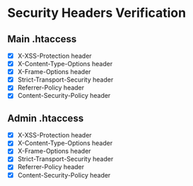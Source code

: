 # Security Headers Verification

## Main .htaccess
- [x] X-XSS-Protection header
- [x] X-Content-Type-Options header
- [x] X-Frame-Options header
- [x] Strict-Transport-Security header
- [x] Referrer-Policy header
- [x] Content-Security-Policy header

## Admin .htaccess
- [x] X-XSS-Protection header
- [x] X-Content-Type-Options header
- [x] X-Frame-Options header
- [x] Strict-Transport-Security header
- [x] Referrer-Policy header
- [x] Content-Security-Policy header
